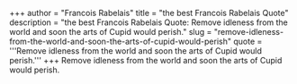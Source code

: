 +++
author = "Francois Rabelais"
title = "the best Francois Rabelais Quote"
description = "the best Francois Rabelais Quote: Remove idleness from the world and soon the arts of Cupid would perish."
slug = "remove-idleness-from-the-world-and-soon-the-arts-of-cupid-would-perish"
quote = '''Remove idleness from the world and soon the arts of Cupid would perish.'''
+++
Remove idleness from the world and soon the arts of Cupid would perish.
